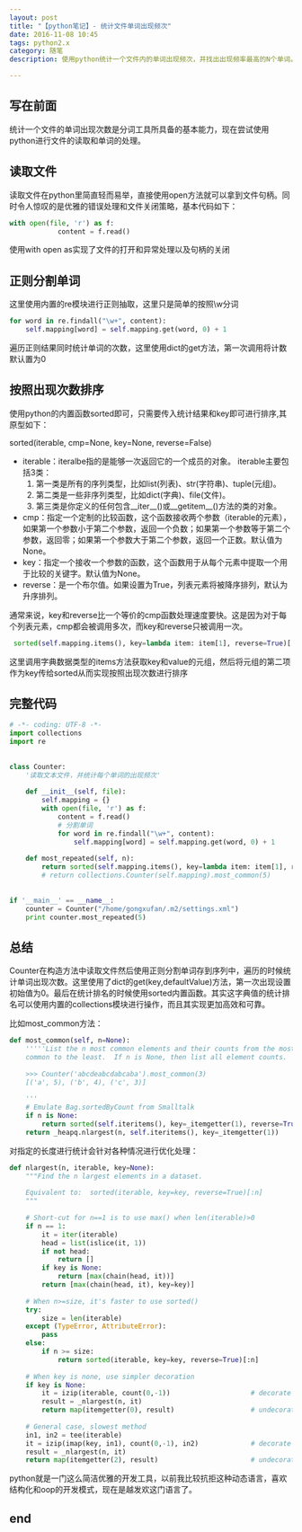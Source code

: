 ```yaml
---
layout: post
title: "【python笔记】- 统计文件单词出现频次"
date: 2016-11-08 10:45
tags: python2.x
category: 随笔
description: 使用python统计一个文件内的单词出现频次，并找出出现频率最高的N个单词。

---
```

## 写在前面

统计一个文件的单词出现次数是分词工具所具备的基本能力，现在尝试使用python进行文件的读取和单词的处理。

## 读取文件

读取文件在python里简直轻而易举，直接使用open方法就可以拿到文件句柄。同时令人惊叹的是优雅的错误处理和文件关闭策略，基本代码如下：
```python
with open(file, 'r') as f:  
            content = f.read()  
```
使用with open as实现了文件的打开和异常处理以及句柄的关闭
## 正则分割单词

这里使用内置的re模块进行正则抽取，这里只是简单的按照\w分词

```python
for word in re.findall("\w+", content):
    self.mapping[word] = self.mapping.get(word, 0) + 1  
```
遍历正则结果同时统计单词的次数，这里使用dict的get方法，第一次调用将计数默认置为0

## 按照出现次数排序

使用python的内置函数sorted即可，只需要传入统计结果和key即可进行排序,其原型如下：

sorted(iterable, cmp=None, key=None, reverse=False)

- iterable：iteralbe指的是能够一次返回它的一个成员的对象。
iterable主要包括3类：
    1. 第一类是所有的序列类型，比如list(列表)、str(字符串)、tuple(元组)。 
    2. 第二类是一些非序列类型，比如dict(字典)、file(文件)。
    3. 第三类是你定义的任何包含__iter__()或__getitem__()方法的类的对象。
- cmp：指定一个定制的比较函数，这个函数接收两个参数（iterable的元素），如果第一个参数小于第二个参数，返回一个负数；如果第一个参数等于第二个参数，返回零；如果第一个参数大于第二个参数，返回一个正数。默认值为None。
- key：指定一个接收一个参数的函数，这个函数用于从每个元素中提取一个用于比较的关键字。默认值为None。
- reverse：是一个布尔值。如果设置为True，列表元素将被降序排列，默认为升序排列。

通常来说，key和reverse比一个等价的cmp函数处理速度要快。这是因为对于每个列表元素，cmp都会被调用多次，而key和reverse只被调用一次。

```python
 sorted(self.mapping.items(), key=lambda item: item[1], reverse=True)[:n] 
```

这里调用字典数据类型的items方法获取key和value的元组，然后将元组的第二项作为key传给sorted从而实现按照出现次数进行排序

## 完整代码

```python
# -*- coding: UTF-8 -*-  
import collections  
import re  
  
  
class Counter:  
    '读取文本文件，并统计每个单词的出现频次'  
  
    def __init__(self, file):  
        self.mapping = {}  
        with open(file, 'r') as f:  
            content = f.read()  
            # 分割单词  
            for word in re.findall("\w+", content):  
                self.mapping[word] = self.mapping.get(word, 0) + 1  
  
    def most_repeated(self, n):  
        return sorted(self.mapping.items(), key=lambda item: item[1], reverse=True)[:n]  
        # return collections.Counter(self.mapping).most_common(5)  
  
  
if '__main__' == __name__:  
    counter = Counter("/home/gongxufan/.m2/settings.xml")  
    print counter.most_repeated(5)  
```

## 总结

Counter在构造方法中读取文件然后使用正则分割单词存到序列中，遍历的时候统计单词出现次数。这里使用了dict的get(key,defaultValue)方法，第一次出现设置初始值为0。最后在统计排名的时候使用sorted内置函数。其实这字典值的统计排名可以使用内置的collections模块进行操作，而且其实现更加高效和可靠。

比如most_common方法：
```python
def most_common(self, n=None):  
    '''''List the n most common elements and their counts from the most 
    common to the least.  If n is None, then list all element counts. 
 
    >>> Counter('abcdeabcdabcaba').most_common(3) 
    [('a', 5), ('b', 4), ('c', 3)] 
 
    '''  
    # Emulate Bag.sortedByCount from Smalltalk  
    if n is None:  
        return sorted(self.iteritems(), key=_itemgetter(1), reverse=True)  
    return _heapq.nlargest(n, self.iteritems(), key=_itemgetter(1)) 
```

对指定的长度进行统计会针对各种情况进行优化处理：

```python
def nlargest(n, iterable, key=None):  
    """Find the n largest elements in a dataset. 
 
    Equivalent to:  sorted(iterable, key=key, reverse=True)[:n] 
    """  
  
    # Short-cut for n==1 is to use max() when len(iterable)>0  
    if n == 1:  
        it = iter(iterable)  
        head = list(islice(it, 1))  
        if not head:  
            return []  
        if key is None:  
            return [max(chain(head, it))]  
        return [max(chain(head, it), key=key)]  
  
    # When n>=size, it's faster to use sorted()  
    try:  
        size = len(iterable)  
    except (TypeError, AttributeError):  
        pass  
    else:  
        if n >= size:  
            return sorted(iterable, key=key, reverse=True)[:n]  
  
    # When key is none, use simpler decoration  
    if key is None:  
        it = izip(iterable, count(0,-1))                    # decorate  
        result = _nlargest(n, it)  
        return map(itemgetter(0), result)                   # undecorate  
  
    # General case, slowest method  
    in1, in2 = tee(iterable)  
    it = izip(imap(key, in1), count(0,-1), in2)             # decorate  
    result = _nlargest(n, it)  
    return map(itemgetter(2), result)                       # undecorate  
```

python就是一门这么简洁优雅的开发工具，以前我比较抗拒这种动态语言，喜欢结构化和oop的开发模式，现在是越发欢这门语言了。

## end